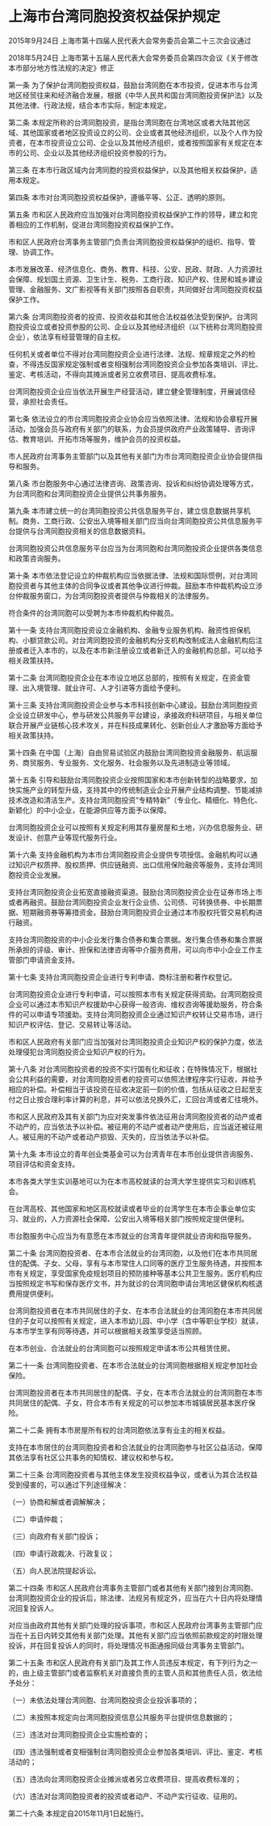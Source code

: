 # 上海市台湾同胞投资权益保护规定

2015年9月24日 上海市第十四届人民代表大会常务委员会第二十三次会议通过

2018年5月24日 上海市第十五届人民代表大会常务委员会第四次会议《关于修改本市部分地方性法规的决定》修正

<!-- INFO END -->

第一条 为了保护台湾同胞投资权益，鼓励台湾同胞在本市投资，促进本市与台湾地区经贸往来和经济融合发展，根据《中华人民共和国台湾同胞投资保护法》以及其他法律、行政法规，结合本市实际，制定本规定。

第二条 本规定所称的台湾同胞投资，是指台湾同胞在台湾地区或者大陆其他区域、其他国家或者地区投资设立的公司、企业或者其他经济组织，以及个人作为投资者，在本市投资设立公司、企业以及其他经济组织，或者按照国家有关规定在本市的公司、企业以及其他经济组织投资参股的行为。

第三条 在本市行政区域内台湾同胞的投资权益保护，以及其他相关权益保护，适用本规定。

第四条 本市对台湾同胞投资权益保护，遵循平等、公正、透明的原则。

第五条 市和区人民政府应当加强对台湾同胞投资权益保护工作的领导，建立和完善相应的工作机制，促进台湾同胞投资权益保护工作。

市和区人民政府台湾事务主管部门负责台湾同胞投资权益保护的组织、指导、管理、协调工作。

本市发展改革、经济信息化、商务、教育、科技、公安、民政、财政、人力资源社会保障、规划国土资源、卫生计生、税务、工商行政、知识产权、住房和城乡建设管理、金融服务、文广影视等有关部门按照各自职责，共同做好台湾同胞投资权益保护工作。

第六条 台湾同胞投资者的投资、投资收益和其他合法权益依法受到保护。台湾同胞投资设立或者投资参股的公司、企业以及其他经济组织（以下统称台湾同胞投资企业），依法享有经营管理的自主权。

任何机关或者单位不得对台湾同胞投资企业进行法律、法规、规章规定之外的检查，不得违反国家规定强制或者变相强制台湾同胞投资企业参加各类培训、评比、鉴定、考核活动，不得向其摊派或者另立收费项目、提高收费标准。

台湾同胞投资企业应当依法开展生产经营活动，建立健全管理制度，开展诚信经营，承担社会责任。

第七条 依法设立的市台湾同胞投资企业协会应当依照法律、法规和协会章程开展活动，加强会员与政府有关部门的联系，为会员提供政府产业政策辅导、咨询评估、教育培训、开拓市场等服务，维护会员的投资权益。

市人民政府台湾事务主管部门以及其他有关部门为市台湾同胞投资企业协会提供指导和服务。

第八条 市台胞服务中心通过法律咨询、政策咨询、投诉和纠纷协调处理等方式，为台湾同胞和台湾同胞投资企业提供公共事务服务。

第九条 本市建立统一的台湾同胞投资公共信息服务平台，建立信息数据共享机制。商务、工商行政、公安出入境等相关部门应当向台湾同胞投资公共信息服务平台提供与台湾同胞投资相关的信息数据资料。

台湾同胞投资公共信息服务平台应当为台湾同胞和台湾同胞投资企业提供各类信息和政策咨询服务。

第十条 本市依法登记设立的仲裁机构应当依据法律、法规和国际惯例，对台湾同胞投资者与其他主体的合同争议或者其他争议进行仲裁。鼓励本市仲裁机构设立涉台仲裁服务窗口，为台湾同胞投资者提供与仲裁相关的法律服务。

符合条件的台湾同胞可以受聘为本市仲裁机构仲裁员。

第十一条 支持台湾同胞投资设立金融机构、金融专业服务机构、融资性担保机构、小额贷款公司。对台湾同胞投资的金融机构分支机构改制成法人金融机构后注册或者迁入本市的，以及在本市新注册设立或者新迁入的金融机构总部，可以给予相关政策扶持。

第十二条 台湾同胞投资企业在本市设立地区总部的，按照有关规定，在资金管理、出入境管理、就业许可、人才引进等方面给予便利。

第十三条 支持台湾同胞投资企业参与本市科技创新中心建设。鼓励台湾同胞投资企业设立研发中心，参与研发公共服务平台建设，承接政府科研项目，与相关单位联合开展产业链核心技术攻关，并在科技成果转化、创新创业人才激励等方面给予相关政策扶持。

第十四条 在中国（上海）自由贸易试验区内鼓励台湾同胞投资金融服务、航运服务、商贸服务、专业服务、文化服务、社会服务以及先进制造业等领域。

第十五条 引导和鼓励台湾同胞投资企业按照国家和本市创新转型的战略要求，加快实施产业的转型升级，支持其中的传统制造业企业开展产业结构调整、节能减排技术改造和清洁生产。支持台湾同胞投资“专精特新”（专业化、精细化、特色化、新颖化）的中小企业，在能源供应等方面予以保障。

台湾同胞投资企业可以按照有关规定利用其存量房屋和土地，兴办信息服务业、研发设计、创意产业等现代服务行业。

第十六条 支持金融机构为本市台湾同胞投资企业提供专项授信。金融机构可以通过知识产权质押、股权质押、供应链融资、出口信用保险融资等服务，支持台湾同胞投资企业发展。

支持台湾同胞投资企业拓宽直接融资渠道。鼓励台湾同胞投资企业在证券市场上市或者再融资。鼓励台湾同胞投资企业发行企业债、公司债、可转换债券、中长期票据、短期融资券等筹措资金。鼓励台湾同胞投资企业通过本市股权托管交易机构进行融资。

支持台湾同胞投资的中小企业发行集合债券和集合票据。发行集合债券和集合票据所承担的评级、审计、担保和法律咨询等中介服务费用，可以向市中小企业工作主管部门申请资金支持。

第十七条 支持台湾同胞投资企业进行专利申请、商标注册和著作权登记。

台湾同胞投资企业进行专利申请，可以按照本市有关规定获得资助。台湾同胞投资企业可以通过本市知识产权援助中心获得一般咨询、维权咨询等援助服务，符合条件的可以申请专项援助。支持台湾同胞投资企业通过知识产权转让交易市场，进行知识产权评估、登记、交易转让等活动。

市和区人民政府有关部门应当加强对台湾同胞投资企业知识产权的保护力度，依法处理侵犯台湾同胞投资企业知识产权的行为。

第十八条 对台湾同胞投资者的投资不实行国有化和征收；在特殊情况下，根据社会公共利益的需要，对台湾同胞投资者的投资可以依照法律程序实行征收，并给予相应的补偿。补偿相当于该投资在征收决定前一刻的价值，包括从征收之日起至支付之日止按合理利率计算的利息，并可以依法兑换外汇，汇回台湾或者汇往境外。

市和区人民政府及其有关部门为应对突发事件依法征用台湾同胞投资者的动产或者不动产的，应当依法予以补偿。被征用的不动产或者动产使用后，应当返还被征用人。被征用的不动产或者动产损毁、灭失的，应当依法予以补偿。

第十九条 本市设立的青年创业类基金可以为台湾青年在本市创业提供咨询服务、项目评估和资金支持。

本市各类大学生实训基地可以为在本市高校就读的台湾大学生提供实习和训练机会。

在台湾高校、其他国家和地区高校就读或者毕业的台湾学生在本市企事业单位实习、就业的，人力资源社会保障、公安出入境等相关部门按照规定提供便利。

市台胞服务中心应当为有意愿在本市就业的台湾青年提供就业咨询和指导服务。

第二十条 台湾同胞投资者、在本市合法就业的台湾同胞，以及他们在本市共同居住的配偶、子女、父母，享有与本市常住人口同等的医疗卫生服务待遇，并按照本市有关规定，享受国家免疫规划项目的预防接种等基本公共卫生服务。医疗机构应当按照规定书写和保存医疗文书，并为就诊的台湾同胞申请台湾地区健保机构核退费用提供便利。

台湾同胞投资者在本市共同居住的子女、在本市合法就业的台湾同胞在本市共同居住的子女可以按照有关规定，进入本市幼儿园、中小学（含中等职业学校）就读，与本市学生享有同等待遇，并可以根据相关政策享受适当照顾。

在本市创业、合法就业的台湾同胞可以按照规定申请本市公共租赁住房。

第二十一条 台湾同胞投资者、在本市合法就业的台湾同胞根据相关规定参加社会保险。

台湾同胞投资者在本市共同居住的配偶、子女，在本市合法就业的台湾同胞在本市共同居住的配偶、子女，符合本市有关规定的可以参加本市城镇居民基本医疗保险。

第二十二条 拥有本市房屋所有权的台湾同胞依法享有业主的相关权益。

支持在本市居住的台湾同胞投资者和合法就业的台湾同胞参与社区公益活动，保障其依法享有社区公共事务的知情权、建议权和参与权。

第二十三条 台湾同胞投资者与其他主体发生投资权益争议，或者认为其合法权益受到侵害的，可以通过下列途径解决：

（一）协商和解或者调解解决；

（二）申请仲裁；

（三）向政府有关部门投诉；

（四）申请行政裁决、行政复议；

（五）向人民法院提起诉讼。

第二十四条 市和区人民政府台湾事务主管部门或者其他有关部门接到台湾同胞、台湾同胞投资企业的投诉后，除法律、法规另有规定外，应当在六十日内将处理情况回复投诉人。

对应当由政府其他有关部门处理的投诉事项，市和区人民政府台湾事务主管部门应当在十五日内转交其他有关部门处理。其他有关部门应当依照前款规定的时限处理投诉，并在回复投诉人的同时，将处理情况书面通报同级台湾事务主管部门。

第二十五条 市和区人民政府有关部门及其工作人员违反本规定，有下列行为之一的，由上级主管部门或者监察机关对直接负责的主管人员和其他责任人员，依法给予处分：

（一）未依法处理台湾同胞、台湾同胞投资企业投诉事项的；

（二）未按照本规定向台湾同胞投资信息公共服务平台提供信息数据的；

（三）违法对台湾同胞投资企业实施检查的；

（四）违法强制或者变相强制台湾同胞投资企业参加各类培训、评比、鉴定、考核活动的；

（五）违法向台湾同胞投资企业摊派或者另立收费项目、提高收费标准的；

（六）违法对台湾同胞投资者的投资或者动产、不动产实行征收、征用的。

第二十六条 本规定自2015年11月1日起施行。

